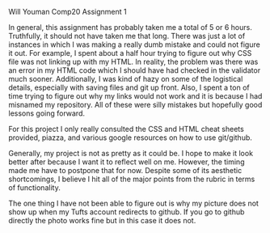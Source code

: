 
Will Youman 
Comp20 Assignment 1 

In general, this assignment has probably taken me a total of 5 or 6 hours. Truthfully, it should not have taken me that long. There was just a lot of instances in which I was making a really dumb mistake and could not figure it out. For example, I spent about a half hour trying to figure out why CSS file was not linking up with my HTML. In reality, the problem was there was an error in my HTML code which I should have had checked in the validator much sooner. Additionally, I was kind of hazy on some of the logistical details, especially with saving files and git up front. Also, I spent a ton of time trying to figure out why my links would not work and it is because I had misnamed my repository. All of these were silly mistakes but hopefully good lessons going forward.  

For this project I only really consulted the CSS and HTML cheat sheets provided, piazza, and various google resources on how to use git/github. 

Generally, my project is not as pretty as it could be. I hope to make it look better after because I want it to reflect well on me. However, the timing made me have to postpone that for now. Despite some of its aesthetic shortcomings, I believe I hit all of the major points from the rubric in terms of functionality. 

The one thing I have not been able to figure out is why my picture does not show up when my Tufts account redirects to github. If you go to github directly the photo works fine but in this case it does not. 
